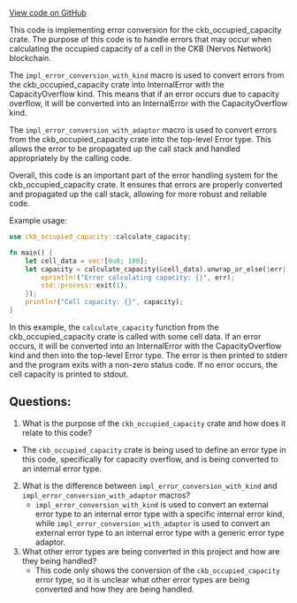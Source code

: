 [View code on GitHub](https://github.com/nervosnetwork/ckb/blob/develop/error/src/convert.rs)

This code is implementing error conversion for the ckb_occupied_capacity crate. The purpose of this code is to handle errors that may occur when calculating the occupied capacity of a cell in the CKB (Nervos Network) blockchain.

The `impl_error_conversion_with_kind` macro is used to convert errors from the ckb_occupied_capacity crate into InternalError with the CapacityOverflow kind. This means that if an error occurs due to capacity overflow, it will be converted into an InternalError with the CapacityOverflow kind.

The `impl_error_conversion_with_adaptor` macro is used to convert errors from the ckb_occupied_capacity crate into the top-level Error type. This allows the error to be propagated up the call stack and handled appropriately by the calling code.

Overall, this code is an important part of the error handling system for the ckb_occupied_capacity crate. It ensures that errors are properly converted and propagated up the call stack, allowing for more robust and reliable code.

Example usage:

```rust
use ckb_occupied_capacity::calculate_capacity;

fn main() {
    let cell_data = vec![0u8; 100];
    let capacity = calculate_capacity(&cell_data).unwrap_or_else(|err| {
        eprintln!("Error calculating capacity: {}", err);
        std::process::exit(1);
    });
    println!("Cell capacity: {}", capacity);
}
```

In this example, the `calculate_capacity` function from the ckb_occupied_capacity crate is called with some cell data. If an error occurs, it will be converted into an InternalError with the CapacityOverflow kind and then into the top-level Error type. The error is then printed to stderr and the program exits with a non-zero status code. If no error occurs, the cell capacity is printed to stdout.
## Questions:
 1. What is the purpose of the `ckb_occupied_capacity` crate and how does it relate to this code?
   - The `ckb_occupied_capacity` crate is being used to define an error type in this code, specifically for capacity overflow, and is being converted to an internal error type.
2. What is the difference between `impl_error_conversion_with_kind` and `impl_error_conversion_with_adaptor` macros?
   - `impl_error_conversion_with_kind` is used to convert an external error type to an internal error type with a specific internal error kind, while `impl_error_conversion_with_adaptor` is used to convert an external error type to an internal error type with a generic error type adaptor.
3. What other error types are being converted in this project and how are they being handled?
   - This code only shows the conversion of the `ckb_occupied_capacity` error type, so it is unclear what other error types are being converted and how they are being handled.
